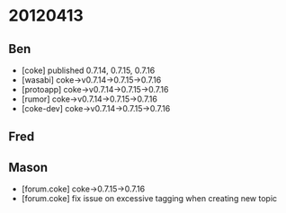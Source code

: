 # 20120413

## Ben
- [coke] published 0.7.14, 0.7.15, 0.7.16
- [wasabi] coke->v0.7.14->0.7.15->0.7.16
- [protoapp] coke->v0.7.14->0.7.15->0.7.16
- [rumor] coke->v0.7.14->0.7.15->0.7.16
- [coke-dev] coke->v0.7.14->0.7.15->0.7.16



## Fred



## Mason
- [forum.coke] coke->0.7.15->0.7.16
- [forum.coke] fix issue on excessive tagging when creating new topic
